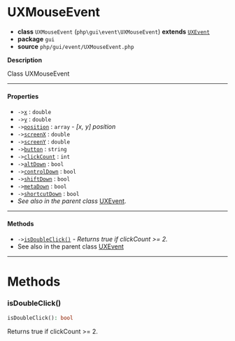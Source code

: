 # UXMouseEvent

- **class** `UXMouseEvent` (`php\gui\event\UXMouseEvent`) **extends** [`UXEvent`](https://github.com/VenityStudio/android/tree/master/jphp-android-ext/api-docs/classes/php/gui/event/UXEvent.md)
- **package** `gui`
- **source** `php/gui/event/UXMouseEvent.php`

**Description**

Class UXMouseEvent

---

#### Properties

- `->`[`x`](#prop-x) : `double`
- `->`[`y`](#prop-y) : `double`
- `->`[`position`](#prop-position) : `array` - _[x, y] position_
- `->`[`screenX`](#prop-screenx) : `double`
- `->`[`screenY`](#prop-screeny) : `double`
- `->`[`button`](#prop-button) : `string`
- `->`[`clickCount`](#prop-clickcount) : `int`
- `->`[`altDown`](#prop-altdown) : `bool`
- `->`[`controlDown`](#prop-controldown) : `bool`
- `->`[`shiftDown`](#prop-shiftdown) : `bool`
- `->`[`metaDown`](#prop-metadown) : `bool`
- `->`[`shortcutDown`](#prop-shortcutdown) : `bool`
- *See also in the parent class* [UXEvent](https://github.com/VenityStudio/android/tree/master/jphp-android-ext/api-docs/classes/php/gui/event/UXEvent.md).

---

#### Methods

- `->`[`isDoubleClick()`](#method-isdoubleclick) - _Returns true if clickCount >= 2._
- See also in the parent class [UXEvent](https://github.com/VenityStudio/android/tree/master/jphp-android-ext/api-docs/classes/php/gui/event/UXEvent.md)

---
# Methods

<a name="method-isdoubleclick"></a>

### isDoubleClick()
```php
isDoubleClick(): bool
```
Returns true if clickCount >= 2.